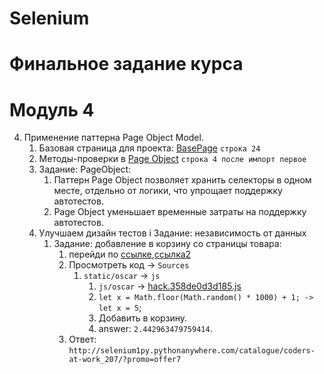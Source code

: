 # Selenium

# Финальное задание курса

# Модуль 4
4. Применение паттерна Page Object Model.
    1. Базовая страница для проекта: [BasePage](https://github.com/skillfi/Selenium/blob/main/pages/base_page.py#L24) ```строка 24```
    2. Методы-проверки в [Page Object](https://github.com/skillfi/Selenium/blob/main/pages/base_page.py#L4#2) ```строка 4 после импорт первое```
    3. Задание: PageObject:
        1. Паттерн Page Object позволяет хранить селекторы в одном месте, отдельно от логики, что упрощает поддержку автотестов.
        2. Page Object уменьшает временные затраты на поддержку автотестов.
    4. Улучшаем дизайн тестов i Задание: независимость от данных
        1. Задание: добавление в корзину со страницы товара:
            1. перейди по [ссылке](http://selenium1py.pythonanywhere.com/ru/catalogue/the-shellcoders-handbook_209/?promo=newYear),[ссылка2](http://selenium1py.pythonanywhere.com/catalogue/coders-at-work_207/?promo=newYear2019)
            2. Просмотреть код -> ```Sources```
                1. ```static/oscar``` -> ```js```
                    1. ```js/oscar``` -> [hack.358de0d3d185.js](http://selenium1py.pythonanywhere.com/static/oscar/js/oscar/hack.358de0d3d185.js)
                    2. ```let x = Math.floor(Math.random() * 1000) + 1; -> let x = 5```;
                    3. Добавить в корзину.
                    4. answer: ```2.442963479759414```.
            3. Ответ: ```http://selenium1py.pythonanywhere.com/catalogue/coders-at-work_207/?promo=offer7```
